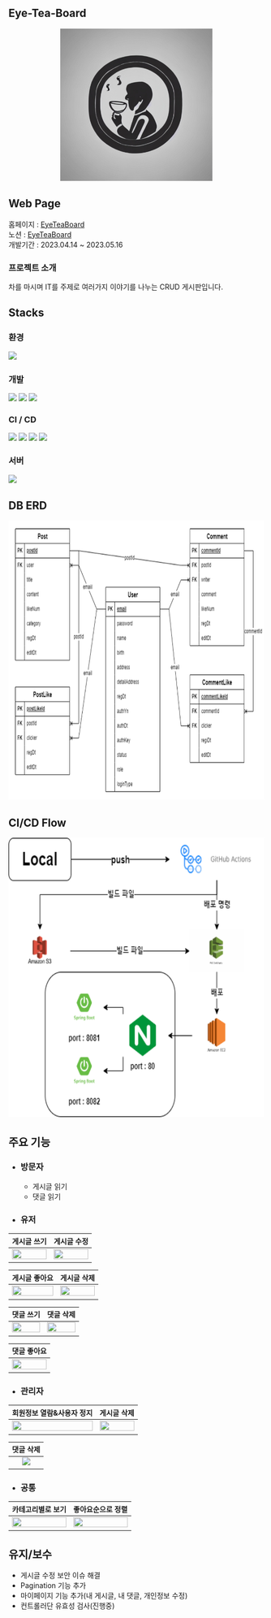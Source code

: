 ## Eye-Tea-Board
<div align="center"><img src="./img/eyeteaboard-logo.jpg" width="300" height="300"></div>

## Web Page
홈페이지 : [EyeTeaBoard](http://ec2-43-200-186-103.ap-northeast-2.compute.amazonaws.com)  
노션 : [EyeTeaBoard](https://www.notion.so/EyeTeaBoard-7f8a0e6801734f5eaaf2cec07882cb4b)  
개발기간 : 2023.04.14 ~ 2023.05.16

### 프로젝트 소개
차를 마시며 IT를 주제로 여러가지 이야기를 나누는 CRUD 게시판입니다.

## Stacks
### 환경
<img src="https://img.shields.io/badge/Github-181717?style=flat&logo=Github&logoColor=white">

### 개발
<img src="https://img.shields.io/badge/Java-lightgrey?style=flat"/> <img src="https://img.shields.io/badge/Spring Boot-grenn?style=flat&logo=Spring Boot&logoColor=6DB33F"/> <img src="https://img.shields.io/badge/MariaDB-003545?style=flat&logo=MariaDB&logoColor=white"/>

### CI / CD
<img src="https://img.shields.io/badge/GitHub Actions-2088FF?style=flat&logo=GitHUb Actions&logoColor=white"> <img src="https://img.shields.io/badge/Amazon S3-569A31?style=flat&logo=Amazon S3&logoColor=white"> <img src="https://img.shields.io/badge/Amazon CodeDeploy-368CCB?style=flat"> <img src="https://img.shields.io/badge/Amazon EC2-FF9900?style=flat&logo=Amazon EC2&logoColor=white">

### 서버
<img src="https://img.shields.io/badge/Nginx-009639?style=flat&logo=NGINX&logoColor=white">

## DB ERD
<img src="./img/eyeteaboard-erd.png" width="750" height="550">

## CI/CD Flow
<img src="./img/cd_cd_workflow.png" width="750" height="550">

## 주요 기능
- ### 방문자
  - 게시글 읽기
  - 댓글 읽기

- ### 유저
|게시글 쓰기|게시글 수정|
|:---:|:---:|
|<img src="https://github.com/jaeseong-kim/eye-tea-board/assets/61345774/4a3d7148-05a8-4915-8fb4-a1c3b7d7a933" width="100%" height="100%"/>|<img src="https://github.com/jaeseong-kim/eye-tea-board/assets/61345774/93de227a-ebb3-4769-a0c9-577cd3d324ab" width="100%" height="100%"/>|

|게시글 좋아요|게시글 삭제|
|:---:|:---:|
|<img src="https://github.com/jaeseong-kim/eye-tea-board/assets/61345774/d3e35175-7420-4082-ae96-e65a282d99f3" width="100%" height="100%"/>|<img src="https://github.com/jaeseong-kim/eye-tea-board/assets/61345774/0136cb63-c862-48f9-8f62-021e6dd3c699" width="100%" height="100%"/>|

|댓글 쓰기|댓글 삭제|
|:---:|:---:|
|<img src="https://github.com/jaeseong-kim/eye-tea-board/assets/61345774/bb854f73-4d7e-4401-8653-bfed04b18471" width="100%" height="100%"/>|<img src="https://github.com/jaeseong-kim/eye-tea-board/assets/61345774/4974bb52-aa51-4bea-84a0-1af02fc9f324" width="100%" height="100%"/>|

|댓글 좋아요|
|:---:|
|<img src="https://github.com/jaeseong-kim/eye-tea-board/assets/61345774/d0b51859-b64e-4f17-8a82-f87f72bdc5a9" width="100%" height="100%"/>|<img src="" width="100%" height="100%"/>|
  
  
- ### 관리자
|회원정보 열람&사용자 정지|게시글 삭제|
|:---:|:---:|
|<img src="https://github.com/jaeseong-kim/eye-tea-board/assets/61345774/eb276be8-79f2-425d-b72b-f85bae219818" width="100%" height="100%"/>|<img src="https://github.com/jaeseong-kim/eye-tea-board/assets/61345774/1ffce7d3-7b6a-42dd-9e81-e45c0c56fae7" width="100%" height="100%"/>|<img src="" widht="100%" height="100%"/>|

|댓글 삭제|
|:---:|
|<img src="https://github.com/jaeseong-kim/eye-tea-board/assets/61345774/574b4803-6c98-444f-b797-2d27b95555a3" widht="100%" height="100%"/>|

- ### 공통
|카테고리별로 보기|좋아요순으로 정렬|
|:---:|:---:|
|<img src="https://github.com/jaeseong-kim/eye-tea-board/assets/61345774/2b44e0dd-e5c3-458e-872e-9cbfb893b12d" width="100%" height="100%"/>|<img src="https://github.com/jaeseong-kim/eye-tea-board/assets/61345774/a6049332-29bd-4663-8475-771d8e106c78" width="100%" height="100%"/>|

## 유지/보수
  - 게시글 수정 보안 이슈 해결
  - Pagination 기능 추가
  - 마이페이지 기능 추가(내 게시글, 내 댓글, 개인정보 수정)
  - 컨트롤러단 유효성 검사(진행중)